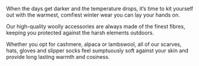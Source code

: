 When the days get darker and the temperature drops, it’s time to kit yourself out with the warmest, comfiest winter wear you can lay your hands on.

Our high-quality woolly accessories are always made of the finest fibres, keeping you protected against the harsh elements outdoors.

Whether you opt for cashmere, alpaca or lambswool, all of our scarves, hats, gloves and slipper socks feel sumptuously soft against your skin and provide long lasting warmth and cosiness.


